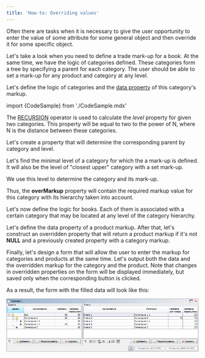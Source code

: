 ```yaml
---
title: 'How-to: Overriding values'
---
```


Often there are tasks when it is necessary to give the user opportunity to enter the value of some attribute for some general object and then override it for some specific object.

Let's take a look when you need to define a trade mark-up for a book. At the same time, we have the logic of categories defined. These categories form a tree by specifying a parent for each category. The user should be able to set a mark-up for any product and category at any level.

Let's define the logic of categories and the [data property](Data_properties_DATA.md) of this category's markup.

import {CodeSample} from './CodeSample.mdx'

<CodeSample url="http://documentation.lsfusion.org:5000/sample?file=UseCaseOverride&block=block1"/>

The [RECURSION](RECURSION_operator.md) operator is used to calculate the *level* property for given two categories. This property will be equal to two to the power of N, where N is the distance between these categories.

<CodeSample url="http://documentation.lsfusion.org:5000/sample?file=UseCaseOverride&block=block2"/>

Let's create a property that will determine the corresponding parent by category and level.

<CodeSample url="http://documentation.lsfusion.org:5000/sample?file=UseCaseOverride&block=block3"/>

Let's find the minimal level of a category for which the a mark-up is defined. It will also be the level of "closest upper" category with a set mark-up.

<CodeSample url="http://documentation.lsfusion.org:5000/sample?file=UseCaseOverride&block=block4"/>

We use this level to determine the category and its mark-up.

<CodeSample url="http://documentation.lsfusion.org:5000/sample?file=UseCaseOverride&block=block5"/>

Thus, the **overMarkup** property will contain the required markup value for this category with its hierarchy taken into account.

Let's now define the logic for books. Each of them is associated with a certain category that may be located at any level of the category hierarchy.

<CodeSample url="http://documentation.lsfusion.org:5000/sample?file=UseCaseOverride&block=block6"/>

Let's define the data property of a product markup. After that, let's construct an overridden property that will return a product markup if it's not **NULL** and a previously created property with a category markup.

<CodeSample url="http://documentation.lsfusion.org:5000/sample?file=UseCaseOverride&block=block7"/>

Finally, let's design a form that will allow the user to enter the markup for categories and products at the same time. Let's output both the data and the overridden markup for the category and the product. Note that changes in overridden properties on the form will be displayed immediately, but saved only when the corresponding button is clicked.

<CodeSample url="http://documentation.lsfusion.org:5000/sample?file=UseCaseOverride&block=block7"/>

As a result, the form with the filled data will look like this:

![](attachments/46367603/46367612.png)
